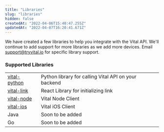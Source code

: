 ```yaml
---
title: "Libraries"
slug: "libraries"
hidden: false
createdAt: "2022-04-06T15:40:47.255Z"
updatedAt: "2022-04-07T16:20:41.671Z"
---
```


We have created a few libraries to help you integrate with the Vital API. We'll continue to add support for more libraries as we add more devices. Email [support@tryvital.io](mailto:support@tryvital.io) for specific library support.

### Supported Libraries

|                                                                  |                                                      |
| ---------------------------------------------------------------- | ---------------------------------------------------- |
| [vital-python](https://pypi.org/project/vital)                   | Python library for calling Vital API on your backend |
| [vital-link](https://www.npmjs.com/package/@tryvital/vital-link) | React Library for initializing link                  |
| [vital-node](https://www.npmjs.com/package/@tryvital/vital-node) | Vital Node Client                                    |
| [vital-ios](https://github.com/tryVital/vital-ios)               | Vital iOS Client                                     |
| Java                                                             | Soon to be added                                     |
| Go                                                               | Soon to be added                                     |
